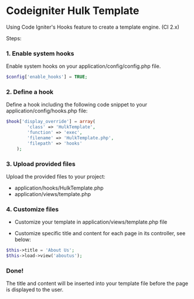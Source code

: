 # Codeigniter Hulk Template

Using Code Igniter's Hooks feature to create a template engine. (CI 2.x)

Steps:

### 1. Enable system hooks

Enable system hooks on your application/config/config.php file.

```php
$config['enable_hooks'] = TRUE;
```

### 2. Define a hook

Define a hook including the following code snippet to your application/config/hooks.php file:

```php
$hook['display_override'] = array(
		'class' => 'HulkTemplate',
		'function' => 'exec',
		'filename' => 'HulkTemplate.php',
		'filepath' => 'hooks'
	);
```

### 3. Upload provided files

Upload the provided files to your project:

- application/hooks/HulkTemplate.php
- application/views/template.php 

### 4. Customize files

- Customize your template in application/views/template.php file

- Customize specific title and content for each page in its controller, see below:

```php
$this->title = 'About Us';
$this->load->view('aboutus');
```

### Done!

The title and content will be inserted into your template file before the page is displayed to the user.
